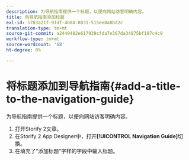 ```yaml
---
description: 为导航指南提供一个标题，以便向网站访客明确内容。
title: 向导航指南添加标题
exl-id: 5783a21f-91df-4b84-8831-515ee8a8bd2c
translation-type: tm+mt
source-git-commit: a2449482e617939cfda7e367da34875bf187c4c9
workflow-type: tm+mt
source-wordcount: '68'
ht-degree: 0%

---
```


# 将标题添加到导航指南{#add-a-title-to-the-navigation-guide}

为导航指南提供一个标题，以便向网站访客明确内容。

1. 打开Storify 2文章。
1. 在Storify 2 App Designer中，打开&#x200B;**[!UICONTROL Navigation Guide]**&#x200B;切换。
1. 在填充了“添加标题”字样的字段中输入标题。
